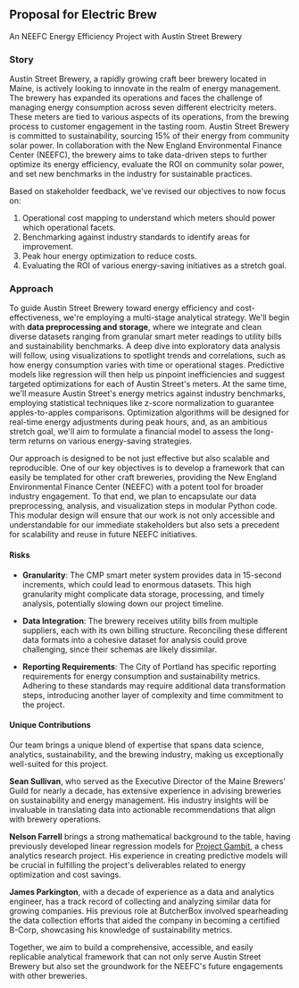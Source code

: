 ## Proposal for Electric Brew
An NEEFC Energy Efficiency Project with Austin Street Brewery

### Story

Austin Street Brewery, a rapidly growing craft beer brewery located in Maine, is actively looking to innovate in the realm of energy management. The brewery has expanded its operations and faces the challenge of managing energy consumption across seven different electricity meters. These meters are tied to various aspects of its operations, from the brewing process to customer engagement in the tasting room. Austin Street Brewery is committed to sustainability, sourcing 15% of their energy from community solar power. In collaboration with the New England Environmental Finance Center (NEEFC), the brewery aims to take data-driven steps to further optimize its energy efficiency, evaluate the ROI on community solar power, and set new benchmarks in the industry for sustainable practices.

Based on stakeholder feedback, we've revised our objectives to now focus on:
1. Operational cost mapping to understand which meters should power which operational facets.
2. Benchmarking against industry standards to identify areas for improvement.
3. Peak hour energy optimization to reduce costs.
4. Evaluating the ROI of various energy-saving initiatives as a stretch goal.

### Approach

To guide Austin Street Brewery toward energy efficiency and cost-effectiveness, we're employing a multi-stage analytical strategy. We'll begin with **data preprocessing and storage**, where we integrate and clean diverse datasets ranging from granular smart meter readings to utility bills and sustainability benchmarks. A deep dive into exploratory data analysis will follow, using visualizations to spotlight trends and correlations, such as how energy consumption varies with time or operational stages. Predictive models like regression will then help us pinpoint inefficiencies and suggest targeted optimizations for each of Austin Street's meters. At the same time, we'll measure Austin Street's energy metrics against industry benchmarks, employing statistical techniques like z-score normalization to guarantee apples-to-apples comparisons. Optimization algorithms will be designed for real-time energy adjustments during peak hours, and, as an ambitious stretch goal, we'll aim to formulate a financial model to assess the long-term returns on various energy-saving strategies.

Our approach is designed to be not just effective but also scalable and reproducible. One of our key objectives is to develop a framework that can easily be templated for other craft breweries, providing the New England Environmental Finance Center (NEEFC) with a potent tool for broader industry engagement. To that end, we plan to encapsulate our data preprocessing, analysis, and visualization steps in modular Python code. This modular design will ensure that our work is not only accessible and understandable for our immediate stakeholders but also sets a precedent for scalability and reuse in future NEEFC initiatives.

#### Risks
- **Granularity**: The CMP smart meter system provides data in 15-second increments, which could lead to enormous datasets. This high granularity might complicate data storage, processing, and timely analysis, potentially slowing down our project timeline.
  
- **Data Integration**: The brewery receives utility bills from multiple suppliers, each with its own billing structure. Reconciling these different data formats into a cohesive dataset for analysis could prove challenging, since their schemas are likely dissimilar.

- **Reporting Requirements**: The City of Portland has specific reporting requirements for energy consumption and sustainability metrics. Adhering to these standards may require additional data transformation steps, introducing another layer of complexity and time commitment to the project.

#### Unique Contributions
Our team brings a unique blend of expertise that spans data science, analytics, sustainability, and the brewing industry, making us exceptionally well-suited for this project. 

**Sean Sullivan**, who served as the Executive Director of the Maine Brewers' Guild for nearly a decade, has extensive experience in advising breweries on sustainability and energy management. His industry insights will be invaluable in translating data into actionable recommendations that align with brewery operations.

**Nelson Farrell** brings a strong mathematical background to the table, having previously developed linear regression models for [Project Gambit](https://github.com/jparkington/Project-Gambit), a chess analytics research project. His experience in creating predictive models will be crucial in fulfilling the project's deliverables related to energy optimization and cost savings.

**James Parkington**, with a decade of experience as a data and analytics engineer, has a track record of collecting and analyzing similar data for growing companies. His previous role at ButcherBox involved spearheading the data collection efforts that aided the company in becoming a certified B-Corp, showcasing his knowledge of sustainability metrics.

Together, we aim to build a comprehensive, accessible, and easily replicable analytical framework that can not only serve Austin Street Brewery but also set the groundwork for the NEEFC's future engagements with other breweries.
